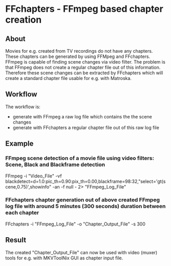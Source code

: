 # FFchapters - FFmpeg based chapter creation

## About
Movies for e.g. created from TV recordings do not have any chapters. These chapters can be generated by using FFMpeg and FFchapters.
FFmpeg is capable of finding scene changes via video filter. The problem is that FFmpeg does not create a regular chapter file out of this information.
Therefore these scene changes can be extracted by FFchapters which will create a standard chapter file usable for e.g. with Matroska.

## Workflow
The workflow is:
* generate with FFmpeg a raw log file which contains the the scene changes
* generate with FFchapters a regular chapter file out of this raw log file

## Example

### FFmpeg scene detection of a movie file using video filters: Scene, Black and Blackframe detection
FFmpeg -i "Video_File" -vf blackdetect=d=1.0:pic_th=0.90:pix_th=0.00,blackframe=98:32,"select='gt(scene,0.75)',showinfo" -an -f null - 2> "FFmpeg_Log_File"

### FFchapters chapter generation out of above created FFmpeg log file with around 5 minutes (300 seconds) duration between each chapter 
FFchapters -i "FFmpeg_Log_File" -o "Chapter_Output_File" -s 300

## Result
The created "Chapter_Output_File" can now be used with video (muxer) tools for e.g. with MKVToolNix GUI as chapter input file.
